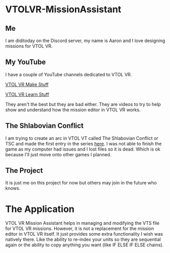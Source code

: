 # VTOLVR-MissionAssistant
## Me
I am diditoday on the Discord server, my name is Aaron and I love designing missions for VTOL VR.

## My YouTube
I have a couple of YouTube channels dedicated to VTOL VR. 

[VTOL VR Make Stuff](https://www.youtube.com/playlist?list=PL6zz6YGMo8_QdAXaQzZOAAgu7B42P00rU)

[VTOL VR Learn Stuff](https://www.youtube.com/playlist?list=PL6zz6YGMo8_RTIzyZupO-wV9wDDusJRyS)

They aren't the best but they are bad either. They are videos to try to help show and understand how the mission editor in VTOL VR works.

## The Shlabovian Conflict
I am trying to create an arc in VTOL VT called The Shlabovian Conflict or TSC and made the first entry in the series [here](https://steamcommunity.com/sharedfiles/filedetails/?id=2366824583). I was not able to finish the game as my computer had issues and I lost files so it is dead. Which is ok because I'll just move onto other games I planned. 

## The Project
It is just me on this project for now but others may join in the future who knows. 

# The Application
VTOL VR Mission Assistant helps in managing and modifying the VTS file for VTOL VR missions. However, it is not a replacement for the mission editor in VTOL VR itself. It just provides some extra functionality I wish was natively there. Like the ability to re-index your units so they are sequential again or the ability to copy anything you want (like IF ELSE IF ELSE chains).
